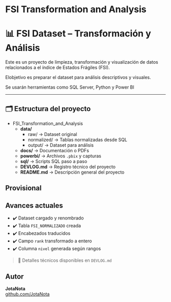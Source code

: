 # FSI Transformation and Analysis
# 📊 FSI Dataset – Transformación y Análisis

Este es un proyecto de limpieza, transformación y visualización de datos relacionados a el índice de Estados Frágiles (FSI). 

Elobjetivo es preparar el dataset para análisis descriptivos y visuales.

Se usarán herramientas como SQL Server, Python y Power BI


---

## 🗂️  Estructura del proyecto

- FSI_Transformation_and_Analysis  
  - **data/**
    - raw/ → Dataset original  
    - normalized/ → Tablas normalizadas desde SQL  
    - output/ → Dataset para análisis  
  - **docs/** → Documentación o PDFs  
  - **powerbi/** → Archivos `.pbix` y capturas  
  - **sql/** → Scripts SQL paso a paso  
  - **DEVLOG.md** → Registro técnico del proyecto  
  - **README.md** → Descripción general del proyecto  



## Provisional
## Avances actuales

- ✔️ Dataset cargado y renombrado
- ✔️ Tabla `FSI_NORMALIZADO` creada
- ✔️ Encabezados traducidos
- ✔️ Campo `rank` transformado a entero
- ✔️ Columna `nivel` generada según rangos

> 📌 Detalles técnicos disponibles en `DEVLOG.md`




##  Autor

**JotaNota**  
[github.com/JotaNota](https://github.com/JotaNota)